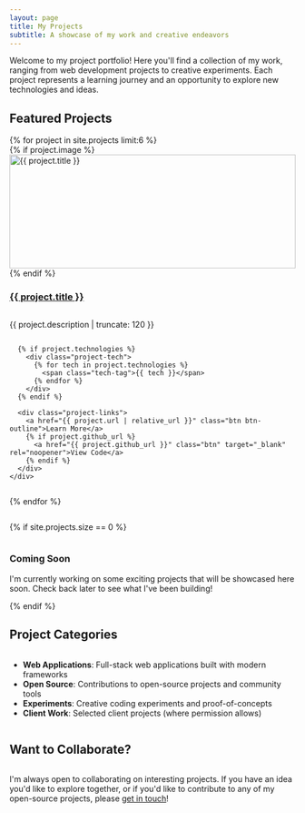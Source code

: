 ```yaml
---
layout: page
title: My Projects
subtitle: A showcase of my work and creative endeavors
---
```


Welcome to my project portfolio! Here you'll find a collection of my work, ranging from web development projects to creative experiments. Each project represents a learning journey and an opportunity to explore new technologies and ideas.

## Featured Projects

<div class="projects-grid">
  {% for project in site.projects limit:6 %}
    <div class="card project-card">
      {% if project.image %}
        <img src="{{ project.image | relative_url }}" alt="{{ project.title }}" class="project-image">
      {% endif %}
      <h3><a href="{{ project.url | relative_url }}">{{ project.title }}</a></h3>
      <p>{{ project.description | truncate: 120 }}</p>
      
      {% if project.technologies %}
        <div class="project-tech">
          {% for tech in project.technologies %}
            <span class="tech-tag">{{ tech }}</span>
          {% endfor %}
        </div>
      {% endif %}
      
      <div class="project-links">
        <a href="{{ project.url | relative_url }}" class="btn btn-outline">Learn More</a>
        {% if project.github_url %}
          <a href="{{ project.github_url }}" class="btn" target="_blank" rel="noopener">View Code</a>
        {% endif %}
      </div>
    </div>
  {% endfor %}
</div>

{% if site.projects.size == 0 %}
<div class="card">
  <h3>Coming Soon</h3>
  <p>I'm currently working on some exciting projects that will be showcased here soon. Check back later to see what I've been building!</p>
</div>
{% endif %}

## Project Categories

- **Web Applications**: Full-stack web applications built with modern frameworks
- **Open Source**: Contributions to open-source projects and community tools
- **Experiments**: Creative coding experiments and proof-of-concepts
- **Client Work**: Selected client projects (where permission allows)

## Want to Collaborate?

I'm always open to collaborating on interesting projects. If you have an idea you'd like to explore together, or if you'd like to contribute to any of my open-source projects, please [get in touch](/contact/)!

<style>
.projects-grid {
  display: grid;
  grid-template-columns: repeat(auto-fit, minmax(300px, 1fr));
  gap: var(--spacing-lg);
  margin: var(--spacing-xl) 0;
}

.project-card {
  display: flex;
  flex-direction: column;
  height: 100%;
}

.project-image {
  width: 100%;
  height: 200px;
  object-fit: cover;
  border-radius: var(--border-radius);
  margin-bottom: var(--spacing-md);
}

.project-tech {
  margin: var(--spacing-sm) 0;
}

.tech-tag {
  display: inline-block;
  background-color: var(--bg-tertiary);
  padding: 0.25rem 0.5rem;
  border-radius: 4px;
  font-size: 0.8rem;
  margin-right: 0.5rem;
  margin-bottom: 0.25rem;
}

.project-links {
  margin-top: auto;
  display: flex;
  gap: var(--spacing-sm);
  flex-wrap: wrap;
}

.project-links .btn {
  flex: 1;
  text-align: center;
  min-width: 120px;
}
</style>